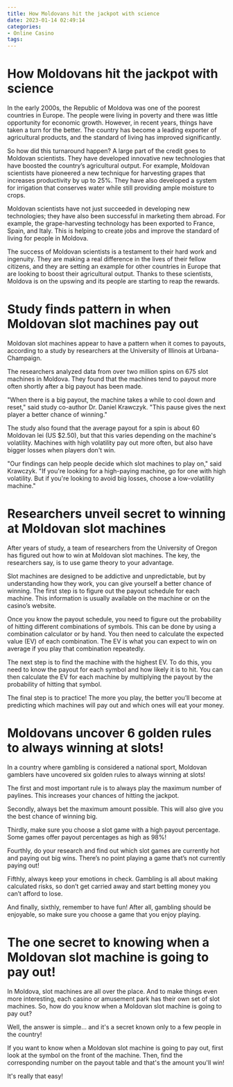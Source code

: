 ```yaml
---
title: How Moldovans hit the jackpot with science
date: 2023-01-14 02:49:14
categories:
- Online Casino
tags:
---
```



#  How Moldovans hit the jackpot with science

In the early 2000s, the Republic of Moldova was one of the poorest countries in Europe. The people were living in poverty and there was little opportunity for economic growth. However, in recent years, things have taken a turn for the better. The country has become a leading exporter of agricultural products, and the standard of living has improved significantly.

So how did this turnaround happen? A large part of the credit goes to Moldovan scientists. They have developed innovative new technologies that have boosted the country’s agricultural output. For example, Moldovan scientists have pioneered a new technique for harvesting grapes that increases productivity by up to 25%. They have also developed a system for irrigation that conserves water while still providing ample moisture to crops.

Moldovan scientists have not just succeeded in developing new technologies; they have also been successful in marketing them abroad. For example, the grape-harvesting technology has been exported to France, Spain, and Italy. This is helping to create jobs and improve the standard of living for people in Moldova.

The success of Moldovan scientists is a testament to their hard work and ingenuity. They are making a real difference in the lives of their fellow citizens, and they are setting an example for other countries in Europe that are looking to boost their agricultural output. Thanks to these scientists, Moldova is on the upswing and its people are starting to reap the rewards.

#  Study finds pattern in when Moldovan slot machines pay out 

Moldovan slot machines appear to have a pattern when it comes to payouts, according to a study by researchers at the University of Illinois at Urbana-Champaign.

The researchers analyzed data from over two million spins on 675 slot machines in Moldova. They found that the machines tend to payout more often shortly after a big payout has been made.

"When there is a big payout, the machine takes a while to cool down and reset," said study co-author Dr. Daniel Krawczyk. "This pause gives the next player a better chance of winning."

The study also found that the average payout for a spin is about 60 Moldovan lei (US $2.50), but that this varies depending on the machine's volatility. Machines with high volatility pay out more often, but also have bigger losses when players don't win.

"Our findings can help people decide which slot machines to play on," said Krawczyk. "If you're looking for a high-paying machine, go for one with high volatility. But if you're looking to avoid big losses, choose a low-volatility machine."

#  Researchers unveil secret to winning at Moldovan slot machines 

After years of study, a team of researchers from the University of Oregon has figured out how to win at Moldovan slot machines. The key, the researchers say, is to use game theory to your advantage.

Slot machines are designed to be addictive and unpredictable, but by understanding how they work, you can give yourself a better chance of winning. The first step is to figure out the payout schedule for each machine. This information is usually available on the machine or on the casino’s website.

Once you know the payout schedule, you need to figure out the probability of hitting different combinations of symbols. This can be done by using a combination calculator or by hand. You then need to calculate the expected value (EV) of each combination. The EV is what you can expect to win on average if you play that combination repeatedly.

The next step is to find the machine with the highest EV. To do this, you need to know the payout for each symbol and how likely it is to hit. You can then calculate the EV for each machine by multiplying the payout by the probability of hitting that symbol.

The final step is to practice! The more you play, the better you’ll become at predicting which machines will pay out and which ones will eat your money.

#  Moldovans uncover 6 golden rules to always winning at slots!

In a country where gambling is considered a national sport, Moldovan gamblers have uncovered six golden rules to always winning at slots!

The first and most important rule is to always play the maximum number of paylines. This increases your chances of hitting the jackpot.

Secondly, always bet the maximum amount possible. This will also give you the best chance of winning big.

Thirdly, make sure you choose a slot game with a high payout percentage. Some games offer payout percentages as high as 98%!

Fourthly, do your research and find out which slot games are currently hot and paying out big wins. There’s no point playing a game that’s not currently paying out!

Fifthly, always keep your emotions in check. Gambling is all about making calculated risks, so don’t get carried away and start betting money you can’t afford to lose.

And finally, sixthly, remember to have fun! After all, gambling should be enjoyable, so make sure you choose a game that you enjoy playing.

#  The one secret to knowing when a Moldovan slot machine is going to pay out!

In Moldova, slot machines are all over the place. And to make things even more interesting, each casino or amusement park has their own set of slot machines. So, how do you know when a Moldovan slot machine is going to pay out?

Well, the answer is simple... and it's a secret known only to a few people in the country!

If you want to know when a Moldovan slot machine is going to pay out, first look at the symbol on the front of the machine. Then, find the corresponding number on the payout table and that's the amount you'll win!

It's really that easy!